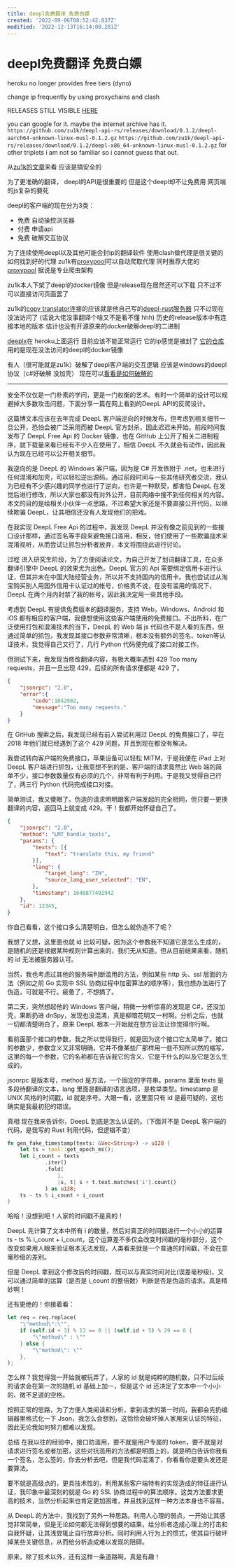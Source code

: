 ```yaml
---
title: deepl免费翻译 免费白嫖
created: '2022-09-06T08:52:42.837Z'
modified: '2022-12-13T16:14:00.281Z'
---
```


# deepl免费翻译 免费白嫖

heroku no longer provides free tiers (dyno)

change ip frequently by using proxychains and clash

RELEASES STILL VISIBLE [HERE](https://github.com/zu1k/removed-2022-07-12/releases/tag/0.1.2)

you can google for it. maybe the internet archive has it.
`https://github.com/zu1k/deepl-api-rs/releases/download/0.1.2/deepl-aarch64-unknown-linux-musl-0.1.2.gz`
`https://github.com/zu1k/deepl-api-rs/releases/download/0.1.2/deepl-x86_64-unknown-linux-musl-0.1.2.gz`
for other triplets i am not so familiar so i cannot guess that out.

从[zu1k的文章](https://zu1k.com/posts/)来看 应该是搞安全的

为了更准确的翻译， deepl的API是很重要的
但是这个deepl却不让免费用 网页端的js复杂的要死

deepl的客户端的现在分为3类：
- 免费 自动操控浏览器
- 付费 申请api
- 免费 破解交互协议

为了连续使用deepl以及其他可能会封ip的翻译软件 使用clash做代理是很关键的 如何找到好的代理 zu1k有[proxypool](https://github.com/zu1k/proxypool)可以自动爬取代理 同时推荐大佬的[proxypool](https://github.com/Python3WebSpider/ProxyPool) 据说是专业爬虫架构

zu1k本人下架了deepl的docker镜像 但是release现在居然还可以下载 只不过不可以直接访问页面罢了

zu1k的[copy translator](https://github.com/zu1k/copy-translator)连接的应该就是他自己写的[deepl-rust服务器](https://deepl.zu1k.com/translate) 只不过现在没法访问了 (话说大佬没事翻译个啥又不是看不懂 hhh) 历史的release版本中有连接本地的版本 估计也没有开源原来的docker破解deepl的二进制

[deeplx](https://deeplx.herokuapp.com/)在 heroku上面运行 目前应该不能正常运行 它的ip感觉是被封了 [它的仓库](https://github.com/devockr/deeplx)用的是现在没法访问的deepl的docker镜像


有人（很可能就是zu1k）破解了deepl客户端的交互逻辑 应该是windows的deepl协议（c#好破解 没加壳） 现在可以[看看是如何破解的](https://mp.weixin.qq.com/s?__biz=MzI3NTEwOTA4OQ==&mid=2649181781&idx=1&sn=3591257c389292ed139692637181e70a&chksm=f31a2bdbc46da2cdf4e01b9f663eae934b53fcdb256193b8db0662a41522a31c8af6bca034d3&scene=126&&sessionid=0)

-----------------------

安全不仅仅是一门朴素的学问，更是一门权衡的艺术。有时一个简单的设计可以规避掉大多数攻击问题，下面分享一篇在网上看到的DeepL API的反爬设计。

这篇博文本应该在去年完成 DeepL 客户端逆向的时候发布，但考虑到相关细节一旦公开，恐怕会被广泛采用而被 DeepL 官方封杀，因此迟迟未开始。前段时间我发布了 DeepL Free Api 的 Docker 镜像，也在 GitHub 上公开了相关二进制程序，就下载量来看已经有不少人在使用了，相信 DeepL 不久就会有动作，因此我认为现在已经可以公开相关细节。

我逆向的是 DeepL 的 Windows 客户端，因为是 C# 开发依附于 .net，也未进行任何混淆和加壳，可以轻松逆出源码。通过前段时间与一些其他研究者交流，我认为已经有不少感兴趣的同学也进行了逆向，也许是一种默契，都害怕 DeepL 在发觉后进行修改，所以大家也都没有对外公开，目前网络中搜不到任何相关的内容。本文的目的是给相关小伙伴一点思路，不过希望大家还是不要直接公开代码，以继续欺骗 DeepL，让其相信还没有人发现他们的把戏。

在我实现 DeepL Free Api 的过程中，我发现 DeepL 并没有像之前见到的一些接口设计那样，通过签名等手段来避免接口滥用，相反，他们使用了一些欺骗战术来混淆视听，从而尝试让抓包分析者放弃，本文将围绕此进行讨论。

过程
进入研究生阶段，为了方便阅读论文，为自己开发了划词翻译工具，在众多翻译引擎中 DeepL 的效果尤为出色。DeepL 官方的 Api 需要绑定信用卡进行认证，但其并未在中国大陆经营业务，所以并不支持国内的信用卡。我也尝试过从淘宝购买别人用国外信用卡认证过的帐号，价格贵不说，在没有滥用的情况下，DeepL 在两个月内封禁了我的帐号，因此我决定用一些其他手段。

考虑到 DeepL 有提供免费版本的翻译服务，支持 Web，Windows、Android 和 iOS 都有相应的客户端，我便想使用这些客户端使用的免费接口。不出所料，在广泛使用打包和混淆技术的当下，DeepL 的 Web 端 js 代码也不是人看的东西，但通过简单的抓包，我发现其接口参数非常清晰，根本没有额外的签名、token等认证技术，我觉得自己又行了，几行 Python 代码便完成了接口对接工作。

但测试下来，我发现当修改翻译内容，有极大概率遇到 429 Too many requests，并且一旦出现 429，后续的所有请求便都是 429 了。
```json
{
    "jsonrpc": "2.0",
    "error":{
        "code":1042902,
        "message":"Too many requests."
    }
}
```

在 GitHub 搜索之后，我发现已经有前人尝试利用过 DeepL 的免费接口了，早在 2018 年他们就已经遇到了这个 429 问题，并且到现在都没有解决。

我尝试转向客户端的免费接口，苹果设备可以轻松 MITM，于是我便在 iPad 上对 DeepL 客户端进行抓包，让我意想不到的是，客户端的请求竟然比 Web 端的简单不少，接口参数数量仅有必须的几个，非常有利于利用。于是我又觉得自己行了，两三行 Python 代码完成接口对接。

简单测试，我又傻眼了。伪造的请求明明跟客户端发起的完全相同，但只要一更换翻译的内容，返回马上就变成 429。干！我都开始怀疑自己了。
```json
{
    "jsonrpc": "2.0",
    "method": "LMT_handle_texts",
    "params": {
        "texts": [{
            "text": "translate this, my friend"
        }],
        "lang": {
            "target_lang": "ZH",
            "source_lang_user_selected": "EN",
        },
        "timestamp": 1648877491942
    },
    "id": 12345,
}
```
你自己看看，这个接口多么清楚明白，但怎么就伪造不了呢？

我想了又想，这里面也就 id 比较可疑，因为这个参数我不知道它是怎么生成的，是随机的还是根据某种规则计算出来的，我们无从知道。但从目前结果来看，随机的 id 无法被服务器认可。

当然，我也考虑过其他的服务端判断滥用的方法，例如某些 http 头、ssl 层面的方法（例如之前 Go 实现中 SSL 协商过程中加密算法的顺序等），我也想办法进行了伪造，可就是不行。疲惫了，不想搞了。

第二天，突然想起他的 Windows 客户端，稍微一分析惊喜的发现是 C#，还没加壳，果断扔进 dnSpy，发现也没混淆，真是柳暗花明又一村啊。分析之后，也就一切都清楚明白了，原来 DeepL 根本一开始就在想方设法让你觉得你行啊。

看前面那个接口的参数，我之所以觉得我行，就是因为这个接口它太简单了。接口的参数少，参数含义又非常明确，它并不像某些厂那样用一些不知所以然的缩写，这里的每一个参数，它的名称都在告诉我它的含义、它是干什么的以及它是怎么生成的。

jsonrpc 是版本号，method 是方法，一个固定的字符串。params 里面 texts 是多段待翻译的文本，lang 里面是翻译的语言选项，是枚举类型。timestamp 是 UNIX 风格的时间戳，id 就是序号。大眼一看，这里面只有 id 是最可疑的，这也确实是我最初犯的错误。

真相 现在我来告诉你，DeepL 到底是怎么认证的。（下面并不是 DeepL 客户端的代码，是我写的 Rust 利用代码，但逻辑不变）

```rust
fn gen_fake_timestamp(texts: &Vec<String>) -> u128 {
    let ts = tool::get_epoch_ms();
    let i_count = texts
            .iter()
            .fold(
                1, 
                |s, t| s + t.text.matches('i').count()
            ) as u128;
    ts - ts % i_count + i_count
}
```

哈哈！没想到吧！人家的时间戳不是真的！

DeepL 先计算了文本中所有 i 的数量，然后对真正的时间戳进行一个小小的运算 ts - ts % i_count + i_count，这个运算差不多仅会改变时间戳的毫秒部分，这个改变如果用人眼来验证根本无法发现，人类看来就是一个普通的时间戳，不会在意毫秒级的差别。

但是 DeepL 拿到这个修改后的时间戳，既可以与真实时间对比(误差毫秒级)，又可以通过简单的运算（是否是 i_count 的整倍数）判断是否是伪造的请求。真是精妙啊！

还有更绝的！你接着看：

```rust
let req = req.replace(
    "\"method\":\"",
    if (self.id + 3) % 13 == 0 || (self.id + 5) % 29 == 0 {
        "\"method\" : \""
    } else {
        "\"method\": \""
    },
);
```

怎么样？我觉得我一开始就被玩弄了，人家的 id 就是纯粹的随机数，只不过后续的请求会在第一次的随机 id 基础上加一，但是这个 id 还决定了文本中一个小小的、微不足道的空格。

按照正常的思路，为了方便人类阅读和分析，拿到请求的第一时间，我都会先扔编辑器里格式化一下 Json，我怎么会想到，这恰恰会破坏掉人家用来认证的特征，因此无论我如何努力都难以发现。

总结
在我以往的经验中，接口防滥用，要不就是用户专属的 token，要不就是对请求进行签名或者加密，这些对抗滥用的方法都是明面上的，就是明白告诉你我有一个签名，怎么签的，你去分析去吧，但是我代码混淆了，你看看你是要头发还是要算法。

要不就是高级点的，更具技术性的，利用某些客户端特有的实现造成的特征进行认证，我印象中最深刻的就是 Go 的 SSL 协商过程中的算法顺序。这类方法要求更高的技术，当然分析起来也肯定更加困难，并且找到这样一种方法本身也不容易。

从 DeepL 的方法中，我找到了另外一种思路。利用人心理的弱点，一开始让其感觉非常简单，但是无论如何都无法得到想要的结果，给分析者造成心理上的打击和自我怀疑，让其浅尝辄止自行放弃分析。同时利用人行为上的惯式，使其自行破坏掉某些关键信息，从而给分析造成难以发现的阻碍。

原来，除了技术以外，还有这样一条道路啊，真是有趣！


